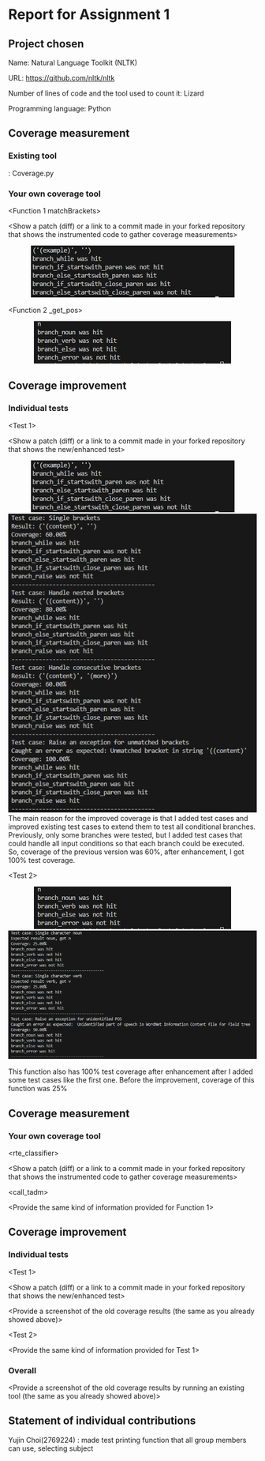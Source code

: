# Report for Assignment 1

## Project chosen

Name:  Natural Language Toolkit (NLTK)

URL: https://github.com/nltk/nltk

Number of lines of code and the tool used to count it: Lizard

Programming language: Python

## Coverage measurement

### Existing tool
: Coverage.py
<Inform the name of the existing tool that was executed and how it was executed>

<Show the coverage results provided by the existing tool with a screenshot>


### Your own coverage tool

<The following is supposed to be repeated for each group member>

<Yujin Choi>

<Function 1 matchBrackets>

<Show a patch (diff) or a link to a commit made in your forked repository that shows the instrumented code to gather coverage measurements>

<div align="center">
  <img src="https://github.com/asdnng/nltk_SEP_group120/blob/main/images/match_results.png" alt="match_coverage_report">
</div>

<Function 2 _get_pos>
<div align="center">
  <img src="https://github.com/asdnng/nltk_SEP_group120/blob/main/images/getpos_results.png" alt="getpos_coverage_report">
</div>

## Coverage improvement

### Individual tests

<The following is supposed to be repeated for each group member>

<Yujin Choi>

<Test 1>

<Show a patch (diff) or a link to a commit made in your forked repository that shows the new/enhanced test>

<div align="center">
  <img src="https://github.com/asdnng/nltk_SEP_group120/blob/main/images/match_results.png" alt="match_coverage_report">
  <img src="https://github.com/asdnng/nltk_SEP_group120/blob/main/images/match_enhanced.png" alt="match_enhahnced">
</div>

<State the coverage improvement with a number and elaborate on why the coverage is improved>
 The main reason for the improved coverage is that I added test cases and improved existing test cases to extend them to test all conditional branches. Previously, only some branches were tested, but I added test cases that could handle all input conditions so that each branch could be executed. So, coverage of the previous version was 60%, after enhancement, I got 100% test coverage.

<Test 2>

<div align="center">
  <img src="https://github.com/asdnng/nltk_SEP_group120/blob/main/images/getpos_results.png" alt="getpos_coverage_report">
  <img src="https://github.com/asdnng/nltk_SEP_group120/blob/main/images/getpos_enhanced.png" alt="getpos_enhahnced">
</div>

 This function also has 100% test coverage after enhancement after I added some test cases like the first one. Before the improvement, coverage of this function was 25%

 ## Coverage measurement

 ### Your own coverage tool

 <Junhyeok Lee>

<rte_classifier>

<Show a patch (diff) or a link to a commit made in your forked repository that shows the instrumented code to gather coverage measurements>

<Provide a screenshot of the coverage results output by the instrumentation>
  
<call_tadm>

<Provide the same kind of information provided for Function 1>

## Coverage improvement

### Individual tests

<Junhyeok Lee>

<Test 1>

<Show a patch (diff) or a link to a commit made in your forked repository that shows the new/enhanced test>

<Provide a screenshot of the old coverage results (the same as you already showed above)>

<Provide a screenshot of the new coverage results>

<State the coverage improvement with a number and elaborate on why the coverage is improved>

<Test 2>

<Provide the same kind of information provided for Test 1>



### Overall

<Provide a screenshot of the old coverage results by running an existing tool (the same as you already showed above)>



<Provide a screenshot of the new coverage results by running the existing tool using all test modifications made by the group>

## Statement of individual contributions

<Write what each group member did>

Yujin Choi(2769224) : made test printing function that all group members can use, selecting subject
